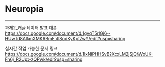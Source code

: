 # Neuropia
---

과제2_캐글 데이터 발표 대본
https://docs.google.com/document/d/1gvqT5rlGj6--HUwTd8Al5mXMK6BmEbtlSodKyKptZwY/edit?usp=sharing

실시간 작업 가능한 문서 링크  
https://docs.google.com/document/d/1IxNiPHHSvB2XcxLM2jSjQhWoUK-Fn6j_R2Upx-zQPwk/edit?usp=sharing
